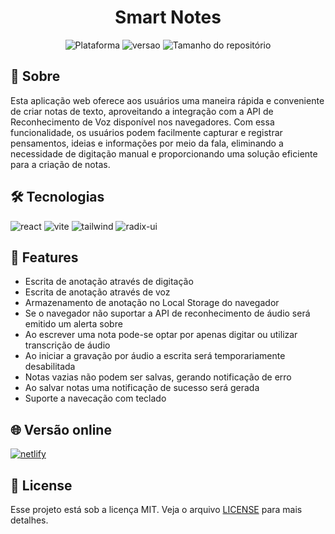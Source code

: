 <h1 align="center">Smart Notes</h1>

<p align="center">
    <img alt="Plataforma" src="https://img.shields.io/static/v1?label=plataforma&message=WEB&labelColor=1D3245&color=22c55e">
    <img alt="versao" src="https://img.shields.io/badge/librave-v1.0-333?labelColor=1D3245&color=22c55e"></img>
    <img alt="Tamanho do repositório" src="https://img.shields.io/github/repo-size/freddcf/feedget?labelColor=1D3245&color=22c55e"">
</p>

## 📄 Sobre

Esta aplicação web oferece aos usuários uma maneira rápida e conveniente de criar notas de texto, aproveitando a integração com a API de Reconhecimento de Voz disponível nos navegadores. Com essa funcionalidade, os usuários podem facilmente capturar e registrar pensamentos, ideias e informações por meio da fala, eliminando a necessidade de digitação manual e proporcionando uma solução eficiente para a criação de notas.

## 🛠 Tecnologias

![react][react] ![vite][vite] ![tailwind][tailwind] ![radix-ui][radix-ui]

## 📄 Features

- Escrita de anotação através de digitação
- Escrita de anotação através de voz
- Armazenamento de anotação no Local Storage do navegador
- Se o navegador não suportar a API de reconhecimento de áudio será emitido um alerta sobre
- Ao escrever uma nota pode-se optar por apenas digitar ou utilizar transcrição de áudio
- Ao iniciar a gravação por áudio a escrita será temporariamente desabilitada
- Notas vazias não podem ser salvas, gerando notificação de erro
- Ao salvar notas uma notificação de sucesso será gerada
- Suporte a navecação com teclado

## 🌐 Versão online

[![netlify](https://img.shields.io/badge/vercel-000?style=for-the-badge&logo=vercel&logoColor=white)](https://github.com/freddcf/)

## 📝 License

Esse projeto está sob a licença MIT. Veja o arquivo [LICENSE](LICENSE) para mais detalhes.

[react]: https://img.shields.io/badge/react-059669?style=for-the-badge&logo=react&logoColor=white
[tailwind]: https://img.shields.io/badge/tailwindcss-059669?style=for-the-badge&logo=tailwindcss&logoColor=white
[radix-ui]: https://img.shields.io/badge/radix%20ui-059669?style=for-the-badge&logo=radix-ui&logoColor=white
[vite]: https://img.shields.io/badge/vite-059669?style=for-the-badge&logo=vite&logoColor=white
